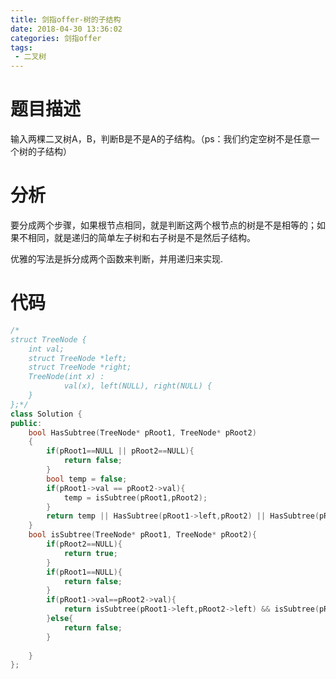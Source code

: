 ```yaml
---
title: 剑指offer-树的子结构
date: 2018-04-30 13:36:02
categories: 剑指offer
tags: 
 - 二叉树
---
```


# 题目描述
输入两棵二叉树A，B，判断B是不是A的子结构。（ps：我们约定空树不是任意一个树的子结构）


<!--more-->

# 分析
要分成两个步骤，如果根节点相同，就是判断这两个根节点的树是不是相等的；如果不相同，就是递归的简单左子树和右子树是不是然后子结构。

优雅的写法是拆分成两个函数来判断，并用递归来实现.

# 代码
```C++
/*
struct TreeNode {
	int val;
	struct TreeNode *left;
	struct TreeNode *right;
	TreeNode(int x) :
			val(x), left(NULL), right(NULL) {
	}
};*/
class Solution {
public:
    bool HasSubtree(TreeNode* pRoot1, TreeNode* pRoot2)
    {   
        if(pRoot1==NULL || pRoot2==NULL){
            return false;
        }
        bool temp = false;
        if(pRoot1->val == pRoot2->val){
            temp = isSubtree(pRoot1,pRoot2);
        }
        return temp || HasSubtree(pRoot1->left,pRoot2) || HasSubtree(pRoot1->right,pRoot2);
    }
    bool isSubtree(TreeNode* pRoot1, TreeNode* pRoot2){
        if(pRoot2==NULL){
            return true;
        }
        if(pRoot1==NULL){
            return false;
        }
        if(pRoot1->val==pRoot2->val){
            return isSubtree(pRoot1->left,pRoot2->left) && isSubtree(pRoot1->right,pRoot2->right);
        }else{
            return false;
        }
        
    }
};
```
